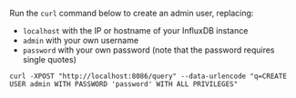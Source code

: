 Run the `curl` command below to create an admin user, replacing:

* `localhost` with the IP or hostname of your InfluxDB instance
* `admin` with your own username
* `password` with your own password (note that the password requires single quotes)

```
curl -XPOST "http://localhost:8086/query" --data-urlencode "q=CREATE USER admin WITH PASSWORD 'password' WITH ALL PRIVILEGES"
```